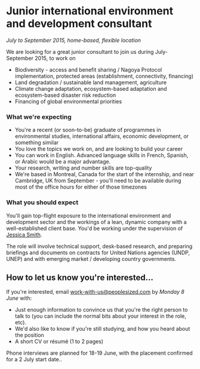 
# Junior international environment and development consultant
_July to September 2015, home-based, flexible location_

We are looking for a great junior consultant to join us during July-September 2015, to work on

- Biodiversity - access and benefit sharing / Nagoya Protocol implementation, protected areas (establishment, connectivity, financing)
- Land degradation / sustainable land management, agriculture 
- Climate change adaptation, ecosystem-based adaptation and ecosystem-based disaster risk reduction  
- Financing of global environmental priorities 


### What we're expecting

- You're a recent (or soon-to-be) graduate of programmes in environmental studies, international affairs, economic development, or something similar
- You love the topics we work on, and are looking to build your career
- You can work in English. Advanced language skills in French, Spanish, or Arabic would be a major advantage.
- Your research, writing and number skills are top-quality
- We're based in Montreal, Canada for the start of the internship, and near Cambridge, UK from September - you'll need to be available during most of the office hours for either of those timezones

### What you should expect

You'll gain top-flight exposure to the international environment and development sector and the workings of a lean, dynamic company with a well-established client base. You'd be working under the supervision of [Jessica Smith](https://uk.linkedin.com/pub/jessica-smith/5/584/3b3).

The role will involve technical support, desk-based research, and preparing briefings and documents on contracts for United Nations agencies (UNDP, UNEP) and with emerging market / developing country governments.

## How to let us know you're interested...

If you're interested, email [work-with-us@peoplesized.com](mailto:work-with-us@peoplesized.com) by _Monday 8 June_ with:

- Just enough information to convince us that you're the right person to talk to (you can include the normal bits about your interest in the role, etc).
- We'd also like to know if you're still studying, and how you heard about the position
- A short CV or résumé (1 to 2 pages)

Phone interviews are planned for 18-19 June, with the placement confirmed for a 2 July start date..
